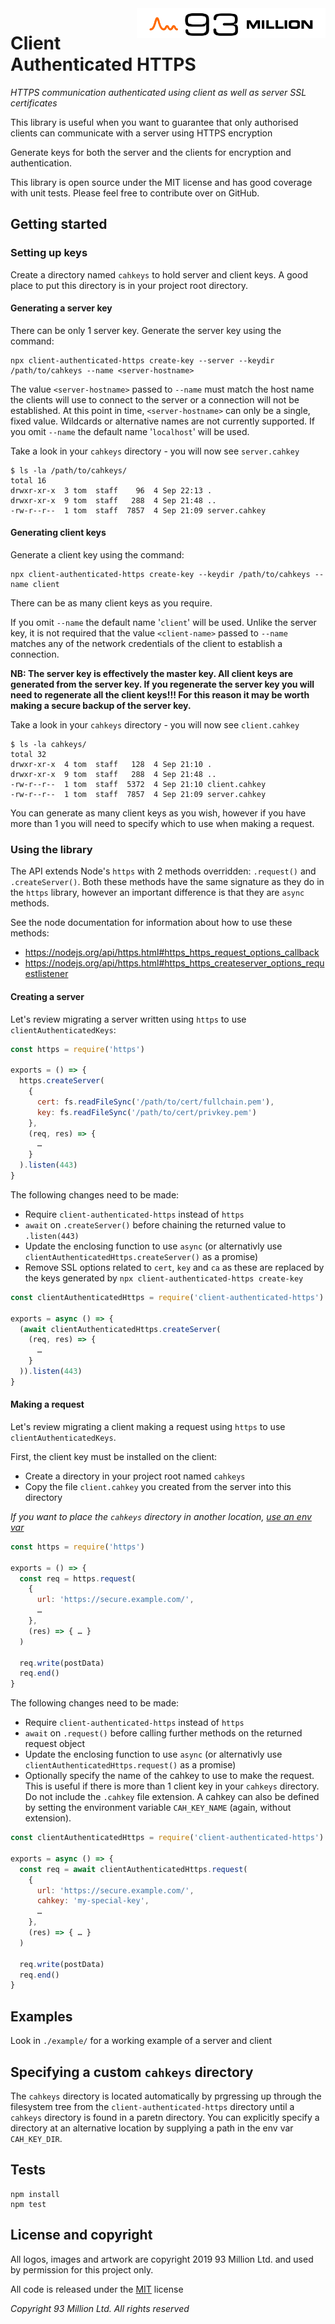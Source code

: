 <div style="float:right"><img src="readme/images/93million_logo.svg" alt="93 Million logo" height="48" /></div>

# Client Authenticated HTTPS

*HTTPS communication authenticated using client as well as server SSL certificates*

This library is useful when you want to guarantee that only authorised clients can communicate with a server using HTTPS encryption

Generate keys for both the server and the clients for encryption and authentication.

This library is open source under the MIT license and has good coverage with unit tests. Please feel free to contribute over on GitHub.

## Getting started

### Setting up keys

Create a directory named `cahkeys` to hold server and client keys. A good place to put this directory is in your project root directory.

#### Generating a server key

There can be only 1 server key. Generate the server key using the command:

```
npx client-authenticated-https create-key --server --keydir /path/to/cahkeys --name <server-hostname>
```

The value `<server-hostname>` passed to `--name` must match the host name the clients will use to connect to the server or a connection will not be established. At this point in time, `<server-hostname>` can only be a single, fixed value. Wildcards or alternative names are not currently supported. If you omit `--name` the default name '`localhost`' will be used.

Take a look in your `cahkeys` directory - you will now see `server.cahkey`

```
$ ls -la /path/to/cahkeys/
total 16
drwxr-xr-x  3 tom  staff    96  4 Sep 22:13 .
drwxr-xr-x  9 tom  staff   288  4 Sep 21:48 ..
-rw-r--r--  1 tom  staff  7857  4 Sep 21:09 server.cahkey
```

#### Generating client keys

Generate a client key using the command:

```
npx client-authenticated-https create-key --keydir /path/to/cahkeys --name client
```

There can be as many client keys as you require.

If you omit `--name` the default name '`client`' will be used. Unlike the server key, it is not required that the value `<client-name>` passed to `--name` matches any of the network credentials of the client to establish a connection.

**NB: The server key is effectively the master key. All client keys are generated from the server key. If you regenerate the server key you will need to regenerate all the client keys!!! For this reason it may be worth making a secure backup of the server key.**

Take a look in your `cahkeys` directory - you will now see `client.cahkey`

```
$ ls -la cahkeys/
total 32
drwxr-xr-x  4 tom  staff   128  4 Sep 21:10 .
drwxr-xr-x  9 tom  staff   288  4 Sep 21:48 ..
-rw-r--r--  1 tom  staff  5372  4 Sep 21:10 client.cahkey
-rw-r--r--  1 tom  staff  7857  4 Sep 21:09 server.cahkey
```

You can generate as many client keys as you wish, however if you have more than 1 you will need to specify which to use when making a request.

### Using the library

The API extends Node's `https` with 2 methods overridden: `.request()` and `.createServer()`. Both these methods have the same signature as they do in the `https` library, however an important difference is that they are `async` methods.

See the node documentation for information about how to use these methods:

* https://nodejs.org/api/https.html#https_https_request_options_callback
* https://nodejs.org/api/https.html#https_https_createserver_options_requestlistener

#### Creating a server

Let's review migrating a server written using `https` to use `clientAuthenticatedKeys`:

```javascript
const https = require('https')

exports = () => {
  https.createServer(
    {
      cert: fs.readFileSync('/path/to/cert/fullchain.pem'),
      key: fs.readFileSync('/path/to/cert/privkey.pem')
    },
    (req, res) => {
      …
    }
  ).listen(443)
}
```

The following changes need to be made:

* Require `client-authenticated-https` instead of `https`
* `await` on `.createServer()` before chaining the returned value to `.listen(443)`
* Update the enclosing function to use `async` (or alternativly use `clientAuthenticatedHttps.createServer()` as a promise)
* Remove SSL options related to `cert`, `key` and `ca` as these are replaced by the keys generated by `npx client-authenticated-https create-key`

```javascript
const clientAuthenticatedHttps = require('client-authenticated-https')

exports = async () => {
  (await clientAuthenticatedHttps.createServer(
    (req, res) => {
      …
    }
  )).listen(443)
}
```

#### Making a request

Let's review migrating a client making a request using `https` to use `clientAuthenticatedKeys`.

First, the client key must be installed on the client:

* Create a directory in your project root named `cahkeys`
* Copy the file `client.cahkey` you created from the server into this directory

*If you want to place the `cahkeys` directory in another location, [use an env var](#specifying-a-custom-cahkeys-directory)*

```javascript
const https = require('https')

exports = () => {
  const req = https.request(
    {
      url: 'https://secure.example.com/',
      …
    },
    (res) => { … }
  )

  req.write(postData)
  req.end()
}
```

The following changes need to be made:

* Require `client-authenticated-https` instead of `https`
* `await` on `.request()` before calling further methods on the returned request object
* Update the enclosing function to use `async` (or alternativly use `clientAuthenticatedHttps.request()` as a promise)
* Optionally specify the name of the cahkey to use to make the request. This is useful if there is more than 1 client key in your `cahkeys` directory. Do not include the `.cahkey` file extension. A cahkey can also be defined by setting the environment variable `CAH_KEY_NAME` (again, without extension).

```javascript
const clientAuthenticatedHttps = require('client-authenticated-https')

exports = async () => {
  const req = await clientAuthenticatedHttps.request(
    {
      url: 'https://secure.example.com/',
      cahkey: 'my-special-key',
      …
    },
    (res) => { … }
  )

  req.write(postData)
  req.end()
}
```

## Examples

Look in `./example/` for a working example of a server and client

## Specifying a custom `cahkeys` directory

The `cahkeys` directory is located automatically by prgressing up through the filesystem tree from the `client-authenticated-https` directory until a `cahkeys` directory is found in a paretn directory. You can explicitly specify a directory at an alternative location by supplying a path in the env var `CAH_KEY_DIR`.

## Tests

```
npm install
npm test
```

## License and copyright

All logos, images and artwork are copyright 2019 93 Million Ltd. and used by permission for this project only.

All code is released under the [MIT](LICENSE) license

*Copyright 93 Million Ltd. All rights reserved*
